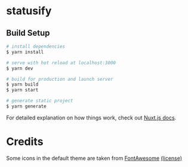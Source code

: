 # statusify

## Build Setup

```bash
# install dependencies
$ yarn install

# serve with hot reload at localhost:3000
$ yarn dev

# build for production and launch server
$ yarn build
$ yarn start

# generate static project
$ yarn generate
```

For detailed explanation on how things work, check out [Nuxt.js docs](https://nuxtjs.org).

# Credits
Some icons in the default theme are taken from [FontAwesome](https://fontawesome.com) [(license)](https://fontawesome.com/license)
